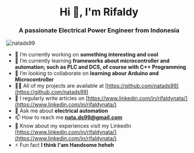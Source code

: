 
<h1 align="center">Hi 👋, I'm Rifaldy</h1>
<h3 align="center">A passionate Electrical Power Engineer from Indonesia</h3>

<p align="left"> <img src="https://komarev.com/ghpvc/?username=natads99&label=Profile%20views&color=0e75b6&style=flat" alt="natads99" /> </p>

- 🔭 I’m currently working on **something interesting and cool**
- 🌱 I’m currently learning **frameworks about microcontroller and automation; such as PLC and DCS, of course with C++ Programming**
- 👯 I’m looking to collaborate on **learning abour Arduino and Microcontroller**
- 👨‍💻 All of my projects are available at [https://github.com/natads99](https://github.com/natads99)
- 📝 I regularly write articles on [https://www.linkedin.com/in/rifaldynata/](https://www.linkedin.com/in/rifaldynata/)
- 💬 Ask me about **electrical automation**
- 📫 How to reach me **nata.ds99@gmail.com**
- 📄 Know about my experiences visit my LinkedIn [https://www.linkedin.com/in/rifaldynata/](https://www.linkedin.com/in/rifaldynata/)
- ⚡ Fun fact **I think I'am Handsome heheh**
